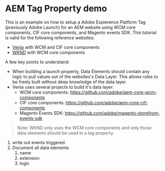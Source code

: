 # AEM Tag Property demo
This is an example on how to setup a Adobe Expierence Platform Tag (previously Adobe Launch) for an AEM website using WCM core components, CIF core components, and Magento events SDK. This tutorial is valid for the following reference websites:
 * [Venia](https://github.com/adobe/aem-cif-guides-venia) with WCM and CIF core components
 * [WKND](https://github.com/adobe/aem-guides-wknd) with WCM core components

A few key points to understand: 
 * When building a launch property, Data Elements should contain any logic to pull values out of the websites's Data Layer. This allows rules to be freely built without deep knowledge of the data layer.
 * Venia uses several projects to build it's data layer:
   * WCM core components: https://github.com/adobe/aem-core-wcm-components 
   * CIF core components: https://github.com/adobe/aem-core-cif-components
   * Magento Events SDK: https://github.com/adobe/magento-storefront-events-sdk 

> Note: WKND only uses the WCM core components and only those data elements should be used in a tag property.

1. write out events triggered
2. Document all data elements
   1. name
   2. extension
   3. logic
